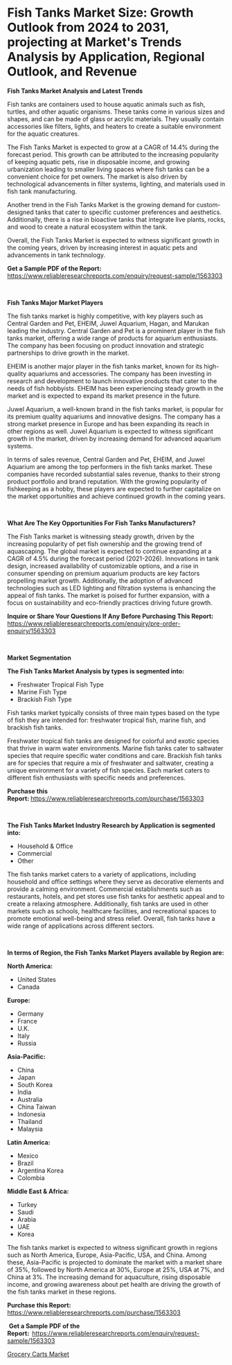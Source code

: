 <p><h1>Fish Tanks Market Size: Growth Outlook from 2024 to 2031, projecting at Market's Trends Analysis by Application, Regional Outlook, and Revenue</h1></p><p><strong>Fish Tanks Market Analysis and Latest Trends</strong></p>
<p><p>Fish tanks are containers used to house aquatic animals such as fish, turtles, and other aquatic organisms. These tanks come in various sizes and shapes, and can be made of glass or acrylic materials. They usually contain accessories like filters, lights, and heaters to create a suitable environment for the aquatic creatures.</p><p>The Fish Tanks Market is expected to grow at a CAGR of 14.4% during the forecast period. This growth can be attributed to the increasing popularity of keeping aquatic pets, rise in disposable income, and growing urbanization leading to smaller living spaces where fish tanks can be a convenient choice for pet owners. The market is also driven by technological advancements in filter systems, lighting, and materials used in fish tank manufacturing.</p><p>Another trend in the Fish Tanks Market is the growing demand for custom-designed tanks that cater to specific customer preferences and aesthetics. Additionally, there is a rise in bioactive tanks that integrate live plants, rocks, and wood to create a natural ecosystem within the tank.</p><p>Overall, the Fish Tanks Market is expected to witness significant growth in the coming years, driven by increasing interest in aquatic pets and advancements in tank technology.</p></p>
<p><strong>Get a Sample PDF of the Report:&nbsp;</strong> <a href="https://www.reliableresearchreports.com/enquiry/request-sample/1563303">https://www.reliableresearchreports.com/enquiry/request-sample/1563303</a></p>
<p>&nbsp;</p>
<p><strong>Fish Tanks Major Market Players</strong></p>
<p><p>The fish tanks market is highly competitive, with key players such as Central Garden and Pet, EHEIM, Juwel Aquarium, Hagan, and Marukan leading the industry. Central Garden and Pet is a prominent player in the fish tanks market, offering a wide range of products for aquarium enthusiasts. The company has been focusing on product innovation and strategic partnerships to drive growth in the market.</p><p>EHEIM is another major player in the fish tanks market, known for its high-quality aquariums and accessories. The company has been investing in research and development to launch innovative products that cater to the needs of fish hobbyists. EHEIM has been experiencing steady growth in the market and is expected to expand its market presence in the future.</p><p>Juwel Aquarium, a well-known brand in the fish tanks market, is popular for its premium quality aquariums and innovative designs. The company has a strong market presence in Europe and has been expanding its reach in other regions as well. Juwel Aquarium is expected to witness significant growth in the market, driven by increasing demand for advanced aquarium systems.</p><p>In terms of sales revenue, Central Garden and Pet, EHEIM, and Juwel Aquarium are among the top performers in the fish tanks market. These companies have recorded substantial sales revenue, thanks to their strong product portfolio and brand reputation. With the growing popularity of fishkeeping as a hobby, these players are expected to further capitalize on the market opportunities and achieve continued growth in the coming years.</p></p>
<p>&nbsp;</p>
<p><strong>What Are The Key Opportunities For Fish Tanks Manufacturers?</strong></p>
<p><p>The Fish Tanks market is witnessing steady growth, driven by the increasing popularity of pet fish ownership and the growing trend of aquascaping. The global market is expected to continue expanding at a CAGR of 4.5% during the forecast period (2021-2026). Innovations in tank design, increased availability of customizable options, and a rise in consumer spending on premium aquarium products are key factors propelling market growth. Additionally, the adoption of advanced technologies such as LED lighting and filtration systems is enhancing the appeal of fish tanks. The market is poised for further expansion, with a focus on sustainability and eco-friendly practices driving future growth.</p></p>
<p><strong>Inquire or Share Your Questions If Any Before Purchasing This Report:</strong> <a href="https://www.reliableresearchreports.com/enquiry/pre-order-enquiry/1563303">https://www.reliableresearchreports.com/enquiry/pre-order-enquiry/1563303</a></p>
<p>&nbsp;</p>
<p><strong>Market Segmentation</strong></p>
<p><strong>The Fish Tanks Market Analysis by types is segmented into:</strong></p>
<p><ul><li>Freshwater Tropical Fish Type</li><li>Marine Fish Type</li><li>Brackish Fish Type</li></ul></p>
<p><p>Fish tanks market typically consists of three main types based on the type of fish they are intended for: freshwater tropical fish, marine fish, and brackish fish tanks. </p><p>Freshwater tropical fish tanks are designed for colorful and exotic species that thrive in warm water environments. Marine fish tanks cater to saltwater species that require specific water conditions and care. Brackish fish tanks are for species that require a mix of freshwater and saltwater, creating a unique environment for a variety of fish species. Each market caters to different fish enthusiasts with specific needs and preferences.</p></p>
<p><strong>Purchase this Report:&nbsp;</strong><a href="https://www.reliableresearchreports.com/purchase/1563303">https://www.reliableresearchreports.com/purchase/1563303</a></p>
<p>&nbsp;</p>
<p><strong>The Fish Tanks Market Industry Research by Application is segmented into:</strong></p>
<p><ul><li>Household & Office</li><li>Commercial</li><li>Other</li></ul></p>
<p><p>The fish tanks market caters to a variety of applications, including household and office settings where they serve as decorative elements and provide a calming environment. Commercial establishments such as restaurants, hotels, and pet stores use fish tanks for aesthetic appeal and to create a relaxing atmosphere. Additionally, fish tanks are used in other markets such as schools, healthcare facilities, and recreational spaces to promote emotional well-being and stress relief. Overall, fish tanks have a wide range of applications across different sectors.</p></p>
<p>&nbsp;</p>
<p><strong>In terms of Region, the Fish Tanks Market Players available by Region are:</strong></p>
<p>
    <p> <strong> North America: </strong>
        <ul>
            <li>United States</li>
            <li>Canada</li>
        </ul>
        </p> 
    <p> <strong> Europe: </strong>
        <ul>
            <li>Germany</li>
            <li>France</li>
            <li>U.K.</li>
            <li>Italy</li>
            <li>Russia</li>
        </ul>
        </p> 
    <p> <strong> Asia-Pacific: </strong>
        <ul>
            <li>China</li>
            <li>Japan</li>
            <li>South Korea</li>
            <li>India</li>
            <li>Australia</li>
            <li>China Taiwan</li>
            <li>Indonesia</li>
            <li>Thailand</li>
            <li>Malaysia</li>
        </ul>
        </p> 
    <p> <strong> Latin America: </strong>
        <ul>
            <li>Mexico</li>
            <li>Brazil</li>
            <li>Argentina Korea</li>
            <li>Colombia</li>
        </ul>
        </p> 
    <p> <strong> Middle East & Africa: </strong>
        <ul>
            <li>Turkey</li>
            <li>Saudi</li>
            <li>Arabia</li>
            <li>UAE</li>
            <li>Korea</li>
        </ul>
    </p>
    </p>
<p><p>The fish tanks market is expected to witness significant growth in regions such as North America, Europe, Asia-Pacific, USA, and China. Among these, Asia-Pacific is projected to dominate the market with a market share of 35%, followed by North America at 30%, Europe at 25%, USA at 7%, and China at 3%. The increasing demand for aquaculture, rising disposable income, and growing awareness about pet health are driving the growth of the fish tanks market in these regions.</p></p>
<p><strong>Purchase this Report: </strong><a href="https://www.reliableresearchreports.com/purchase/1563303">https://www.reliableresearchreports.com/purchase/1563303</a></p>
<p>&nbsp;<strong>Get a Sample PDF of the Report:&nbsp;&nbsp;</strong><a href="https://www.reliableresearchreports.com/enquiry/request-sample/1563303">https://www.reliableresearchreports.com/enquiry/request-sample/1563303</a></p>
<p><strong></strong></p>
<p><p><a href="https://github.com/YashRP12/Market-Research-Report-List-3/blob/main/grocery-carts-market.md">Grocery Carts Market</a></p></p>